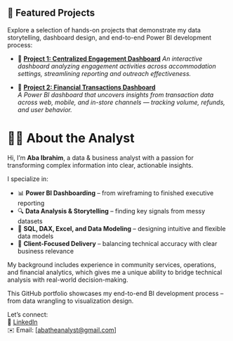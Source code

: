 ## 📌 Featured Projects

Explore a selection of hands-on projects that demonstrate my data storytelling, dashboard design, and end-to-end Power BI development process:

- 🔹 [**Project 1: Centralized Engagement Dashboard**](Project_1_Centralized_Engagement_Dashboard/full_project_writeup.md)
  *An interactive dashboard analyzing engagement activities across accommodation settings, streamlining reporting and outreach effectiveness.*

- 🔹 [**Project 2: Financial Transactions Dashboard**](Project_2_Transactions_Dashboard/README.md)  
  *A Power BI dashboard that uncovers insights from transaction data across web, mobile, and in-store channels — tracking volume, refunds, and user behavior.*


# 👨‍💻 About the Analyst

Hi, I’m **Aba Ibrahim**, a data & business analyst with a passion for transforming complex information into clear, actionable insights.

I specialize in:

- 📊 **Power BI Dashboarding** – from wireframing to finished executive reporting
- 🔍 **Data Analysis & Storytelling** – finding key signals from messy datasets
- 🧮 **SQL, DAX, Excel, and Data Modeling** – designing intuitive and flexible data models
- 📁 **Client-Focused Delivery** – balancing technical accuracy with clear business relevance

My background includes experience in community services, operations, and financial analytics, which gives me a unique ability to bridge technical analysis with real-world decision-making.

This GitHub portfolio showcases my end-to-end BI development process – from data wrangling to visualization design.

Let’s connect:  
🔗 [LinkedIn](https://www.linkedin.com/in/aba-ibrahim)  
✉️ Email: [abatheanalyst@gmail.com]
